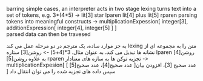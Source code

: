 barring simple cases, an interpreter acts in two stage
lexing turns text into a set of tokens, e.g.
3*(4+5) -> lit[3] star lparen lit[4] plus lit[5] rparen
parsing tokens into meaningful constructs 
-> multiplicationExpession[
    integer[3], 
    additionExpression[
        integer[4], integer[5]
    ]
]  
parsed data can then be travesed

به جز موارد ساده، یک مترجم در دو مرحله عمل می کند
lexing متن را به مجموعه ای از نشانه ها تبدیل می کند، به عنوان مثال.
3*(4+5) -> روشن[3] ستاره lparen روشن[4] به علاوه روشن[5] rparen
تجزیه توکن ها به سازه های معنادار
-> multiplicationExpesion[
    عدد صحیح [3]،
    افزودن بیان[
        عدد صحیح[4]، عدد صحیح[5]
    ]
]
سپس داده های تجزیه شده را می توان انتقال داد
